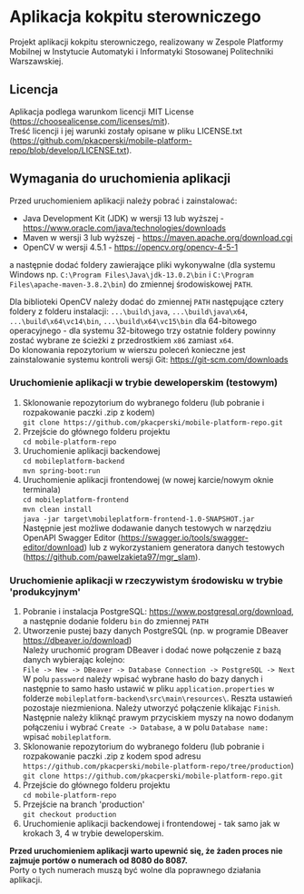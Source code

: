 # Aplikacja kokpitu sterowniczego

Projekt aplikacji kokpitu sterowniczego, realizowany w Zespole Platformy Mobilnej w Instytucie Automatyki i Informatyki Stosowanej Politechniki Warszawskiej.

## Licencja

Aplikacja podlega warunkom licencji MIT License (https://choosealicense.com/licenses/mit).  
Treść licencji i jej warunki zostały opisane w pliku LICENSE.txt (https://github.com/pkacperski/mobile-platform-repo/blob/develop/LICENSE.txt).

## Wymagania do uruchomienia aplikacji

Przed uruchomieniem aplikacji należy pobrać i zainstalować:  
- Java Development Kit (JDK) w wersji 13 lub wyższej - https://www.oracle.com/java/technologies/downloads
- Maven w wersji 3 lub wyższej - https://maven.apache.org/download.cgi  
- OpenCV w wersji 4.5.1 - https://opencv.org/opencv-4-5-1

a następnie dodać foldery zawierające pliki wykonywalne (dla systemu Windows np. `C:\Program Files\Java\jdk-13.0.2\bin` i `C:\Program Files\apache-maven-3.8.2\bin`) do zmiennej środowiskowej `PATH`.

Dla biblioteki OpenCV należy dodać do zmiennej `PATH` następujące cztery foldery z folderu instalacji: `...\build\java`, `...\build\java\x64`, `...\build\x64\vc14\bin`, `...\build\x64\vc15\bin` dla 64-bitowego operacyjnego - dla systemu 32-bitowego trzy ostatnie foldery powinny zostać wybrane ze ścieżki z przedrostkiem `x86` zamiast `x64`.  
Do klonowania repozytorium w wierszu poleceń konieczne jest zainstalowanie systemu kontroli wersji Git: https://git-scm.com/downloads

### Uruchomienie aplikacji w trybie deweloperskim (testowym)

1. Sklonowanie repozytorium do wybranego folderu (lub pobranie i rozpakowanie paczki .zip z kodem)   
`git clone https://github.com/pkacperski/mobile-platform-repo.git`
2. Przejście do głównego folderu projektu  
`cd mobile-platform-repo`
3. Uruchomienie aplikacji backendowej  
`cd mobileplatform-backend`  
`mvn spring-boot:run`
4. Uruchomienie aplikacji frontendowej (w nowej karcie/nowym oknie terminala)  
`cd mobileplatform-frontend`  
`mvn clean install`  
`java -jar target\mobileplatform-frontend-1.0-SNAPSHOT.jar`  
Następnie jest możliwe dodawanie danych testowych w narzędziu OpenAPI Swagger Editor (https://swagger.io/tools/swagger-editor/download) lub z wykorzystaniem generatora danych testowych (https://github.com/pawelzakieta97/mgr_slam).

### Uruchomienie aplikacji w rzeczywistym środowisku w trybie 'produkcyjnym'

1. Pobranie i instalacja PostgreSQL: https://www.postgresql.org/download, a następnie dodanie folderu `bin` do zmiennej `PATH`  
2. Utworzenie pustej bazy danych PostgreSQL (np. w programie DBeaver https://dbeaver.io/download)  
Należy uruchomić program DBeaver i dodać nowe połączenie z bazą danych wybierając kolejno:  
`File -> New -> DBeaver -> Database Connection -> PostgreSQL -> Next`  
W polu `password` należy wpisać wybrane hasło do bazy danych i następnie to samo hasło ustawić w pliku `application.properties` w folderze `mobileplatform-backend\src\main\resources\`. Reszta ustawień pozostaje niezmieniona. Należy utworzyć połączenie klikając `Finish`.  
Następnie należy kliknąć prawym przyciskiem myszy na nowo dodanym połączeniu i wybrać `Create -> Database`, a w polu `Database name:` wpisać `mobileplatform`.
3. Sklonowanie repozytorium do wybranego folderu (lub pobranie i rozpakowanie paczki .zip z kodem spod adresu `https://github.com/pkacperski/mobile-platform-repo/tree/production`)  
`git clone https://github.com/pkacperski/mobile-platform-repo.git`  
4. Przejście do głównego folderu projektu  
`cd mobile-platform-repo`  
5. Przejście na branch 'production'  
`git checkout production`
6. Uruchomienie aplikacji backendowej i frontendowej - tak samo jak w krokach 3, 4 w trybie deweloperskim.

**Przed uruchomieniem aplikacji warto upewnić się, że żaden proces nie zajmuje portów o numerach od 8080 do 8087.**  
Porty o tych numerach muszą być wolne dla poprawnego działania aplikacji.
